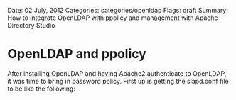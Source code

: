 Date: 02 July, 2012
Categories: categories/openldap
Flags: draft
Summary: How to integrate OpenLDAP with ppolicy and management with Apache Directory Studio
<!-- Read more: Read more -->

# OpenLDAP and ppolicy

After installing OpenLDAP and having Apache2 authenticate to OpenLDAP, it was time to bring in password policy. First up is getting the slapd.conf file to be like the following:
